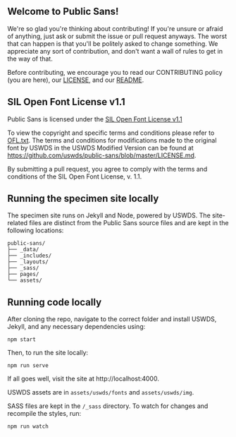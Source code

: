 ## Welcome to Public Sans!

We're so glad you're thinking about contributing! If you're unsure or afraid of anything, just ask or submit the issue or pull request anyways. The worst that can happen is that you'll be politely asked to change something. We appreciate any sort of contribution, and don't want a wall of rules to get in the way of that.

Before contributing, we encourage you to read our CONTRIBUTING policy (you are here), our [LICENSE](https://github.com/uswds/public-sans/blob/master/LICENSE.md), and our [README](https://github.com/uswds/public-sans/blob/master/README.md).

## SIL Open Font License v1.1

Public Sans is licensed under the [SIL Open Font License v1.1](http://scripts.sil.org/OFL)

To view the copyright and specific terms and conditions please refer to [OFL.txt](https://github.com/impallari/Libre-Franklin/blob/master/OFL.txt). The terms and conditions for modifications made to the original font by USWDS in the USWDS Modified Version can be found at https://github.com/uswds/public-sans/blob/master/LICENSE.md.

By submitting a pull request, you agree to comply with the terms and conditions of the SIL Open Font License, v. 1.1.

## Running the specimen site locally

The specimen site runs on Jekyll and Node, powered by USWDS. The site-related files are distinct from the Public Sans source files and are kept in the following locations:

```
public-sans/
├── _data/
├── _includes/
├── _layouts/
├── _sass/
├── pages/
└── assets/

```

## Running code locally

After cloning the repo, navigate to the correct folder and install USWDS, Jekyll, and any necessary dependencies using:

```
npm start
```

Then, to run the site locally:

```
npm run serve
```

If all goes well, visit the site at http://localhost:4000.

USWDS assets are in `assets/uswds/fonts` and `assets/uswds/img`.

SASS files are kept in the `/_sass` directory. To watch for changes and recompile the styles, run:

```
npm run watch
```
